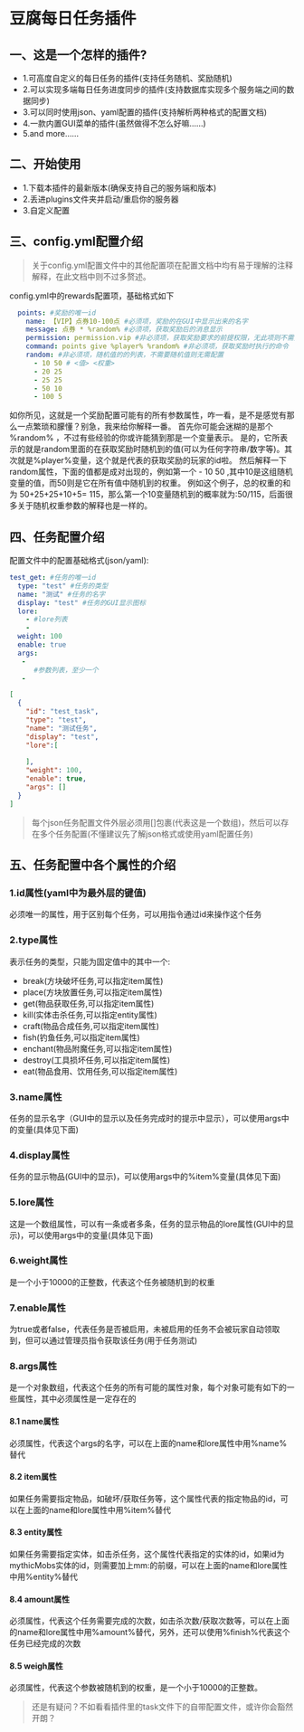 # 豆腐每日任务插件
## 一、这是一个怎样的插件?
 - 1.可高度自定义的每日任务的插件(支持任务随机、奖励随机)
 - 2.可以实现多端每日任务进度同步的插件(支持数据库实现多个服务端之间的数据同步)
 - 3.可以同时使用json、yaml配置的插件(支持解析两种格式的配置文档)
 - 4.一款内置GUI菜单的插件(虽然做得不怎么好嘛……)
 - 5.and more……
## 二、开始使用
 - 1.下载本插件的最新版本(确保支持自己的服务端和版本)
 - 2.丢进plugins文件夹并启动/重启你的服务器
 - 3.自定义配置
## 三、config.yml配置介绍

> 关于config.yml配置文件中的其他配置项在配置文档中均有易于理解的注释解释，在此文档中则不过多赘述。


config.yml中的rewards配置项，基础格式如下

```yaml
  points: #奖励的唯一id
    name: 【VIP】点券10-100点 #必须项，奖励的在GUI中显示出来的名字
    message: 点券 * %random% #必须项，获取奖励后的消息显示
    permission: permission.vip #非必须项，获取奖励要求的前提权限，无此项则不需要权限
    command: points give %player% %random% #非必须项，获取奖励时执行的命令
    random: #非必须项，随机值的的列表，不需要随机值则无需配置
      - 10 50 # <值> <权重>
      - 20 25
      - 25 25
      - 50 10
      - 100 5
```

如你所见，这就是一个奖励配置可能有的所有参数属性，咋一看，是不是感觉有那么一点繁琐和朦懂？别急，我来给你解释一番。
首先你可能会迷糊的是那个 %random% ，不过有些经验的你或许能猜到那是一个变量表示。
是的，它所表示的就是random里面的在获取奖励时随机到的值(可以为任何字符串/数字等)。其次就是%player%变量，这个就是代表的获取奖励的玩家的id啦。
然后解释一下random属性，下面的值都是成对出现的，例如第一个 - 10 50 ,其中10是这组随机变量的值，而50则是它在所有值中随机到的权重。
例如这个例子，总的权重的和为 50+25+25+10+5= 115，那么第一个10变量随机到的概率就为:50/115，后面很多关于随机权重参数的解释也是一样的。

## 四、任务配置介绍
配置文件中的配置基础格式(json/yaml):
```yaml
test_get: #任务的唯一id
  type: "test" #任务的类型
  name: "测试" #任务的名字
  display: "test" #任务的GUI显示图标
  lore:
    - #lore列表
    -
  weight: 100
  enable: true
  args:
   -
      #参数列表，至少一个
   -

```
```json
[
  {
    "id": "test_task",
    "type": "test", 
    "name": "测试任务", 
    "display": "test",
    "lore":[
      
    ],
    "weight": 100,
    "enable": true,
    "args": []
  }
]
```
> 每个json任务配置文件外层必须用[]包裹(代表这是一个数组)，然后可以存在多个任务配置(不懂建议先了解json格式或使用yaml配置任务)

## 五、任务配置中各个属性的介绍

### 1.id属性(yaml中为最外层的键值)
必须唯一的属性，用于区别每个任务，可以用指令通过id来操作这个任务
### 2.type属性
表示任务的类型，只能为固定值中的其中一个:
- break(方块破坏任务,可以指定item属性)
- place(方块放置任务,可以指定item属性)
- get(物品获取任务,可以指定item属性)
- kill(实体击杀任务,可以指定entity属性)
- craft(物品合成任务,可以指定item属性)
- fish(钓鱼任务,可以指定item属性)
- enchant(物品附魔任务,可以指定item属性)
- destroy(工具损坏任务,可以指定item属性)
- eat(物品食用、饮用任务,可以指定item属性)
### 3.name属性
任务的显示名字（GUI中的显示以及任务完成时的提示中显示），可以使用args中的变量(具体见下面)
### 4.display属性
任务的显示物品(GUI中的显示)，可以使用args中的%item%变量(具体见下面)
### 5.lore属性
这是一个数组属性，可以有一条或者多条，任务的显示物品的lore属性(GUI中的显示)，可以使用args中的变量(具体见下面)
### 6.weight属性
是一个小于10000的正整数，代表这个任务被随机到的权重
### 7.enable属性
为true或者false，代表任务是否被启用，未被启用的任务不会被玩家自动领取到，但可以通过管理员指令获取该任务(用于任务测试)
### 8.args属性
是一个对象数组，代表这个任务的所有可能的属性对象，每个对象可能有如下的一些属性，其中必须属性是一定存在的
#### 8.1 name属性
必须属性，代表这个args的名字，可以在上面的name和lore属性中用%name%替代
#### 8.2 item属性
如果任务需要指定物品，如破坏/获取任务等，这个属性代表的指定物品的id，可以在上面的name和lore属性中用%item%替代
#### 8.3 entity属性
如果任务需要指定实体，如击杀任务，这个属性代表指定的实体的id，如果id为mythicMobs实体的id，则需要加上mm:的前缀，可以在上面的name和lore属性中用%entity%替代
#### 8.4 amount属性
必须属性，代表这个任务需要完成的次数，如击杀次数/获取次数等，可以在上面的name和lore属性中用%amount%替代，另外，还可以使用%finish%代表这个任务已经完成的次数
#### 8.5 weigh属性
必须属性，代表这个参数被随机到的权重，是一个小于10000的正整数。
> 还是有疑问？不如看看插件里的task文件下的自带配置文件，或许你会豁然开朗？